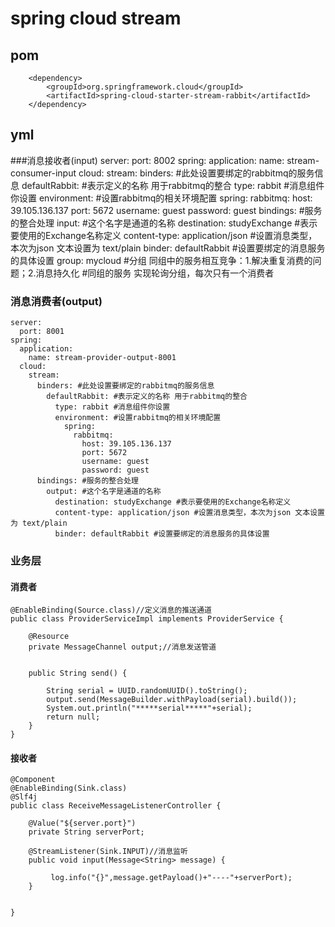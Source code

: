 # spring cloud stream
## pom
        <dependency>
            <groupId>org.springframework.cloud</groupId>
            <artifactId>spring-cloud-starter-stream-rabbit</artifactId>
        </dependency>
## yml
###消息接收者(input)
    server:
      port: 8002
    spring:
      application:
        name: stream-consumer-input
      cloud:
        stream:
          binders: #此处设置要绑定的rabbitmq的服务信息
            defaultRabbit: #表示定义的名称 用于rabbitmq的整合
              type: rabbit #消息组件你设置
              environment: #设置rabbitmq的相关环境配置
                spring:
                  rabbitmq:
                    host: 39.105.136.137
                    port: 5672
                    username: guest
                    password: guest
          bindings: #服务的整合处理
            input: #这个名字是通道的名称
              destination: studyExchange #表示要使用的Exchange名称定义
              content-type: application/json #设置消息类型，本次为json 文本设置为 text/plain
              binder: defaultRabbit #设置要绑定的消息服务的具体设置
              group: mycloud  #分组  同组中的服务相互竞争：1.解决重复消费的问题；2.消息持久化
                              #同组的服务 实现轮询分组，每次只有一个消费者
### 消息消费者(output)
    server:
      port: 8001
    spring:
      application:
        name: stream-provider-output-8001
      cloud:
        stream:
          binders: #此处设置要绑定的rabbitmq的服务信息
            defaultRabbit: #表示定义的名称 用于rabbitmq的整合
              type: rabbit #消息组件你设置
              environment: #设置rabbitmq的相关环境配置
                spring:
                  rabbitmq:
                    host: 39.105.136.137
                    port: 5672
                    username: guest
                    password: guest
          bindings: #服务的整合处理
            output: #这个名字是通道的名称
              destination: studyExchange #表示要使用的Exchange名称定义
              content-type: application/json #设置消息类型，本次为json 文本设置为 text/plain
              binder: defaultRabbit #设置要绑定的消息服务的具体设置
### 业务层
#### 消费者
    @EnableBinding(Source.class)//定义消息的推送通道
    public class ProviderServiceImpl implements ProviderService {
    
        @Resource
        private MessageChannel output;//消息发送管道
    
    
        public String send() {
    
            String serial = UUID.randomUUID().toString();
            output.send(MessageBuilder.withPayload(serial).build());
            System.out.println("*****serial*****"+serial);
            return null;
        }
    }

#### 接收者
    @Component
    @EnableBinding(Sink.class)
    @Slf4j
    public class ReceiveMessageListenerController {
    
        @Value("${server.port}")
        private String serverPort;
    
        @StreamListener(Sink.INPUT)//消息监听
        public void input(Message<String> message) {
    
             log.info("{}",message.getPayload()+"----"+serverPort);
        }
    
    
    }